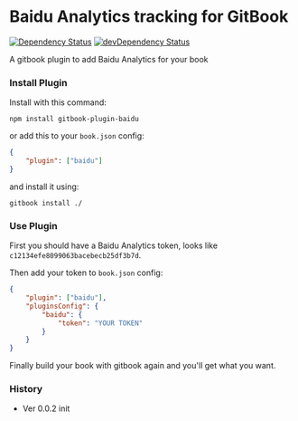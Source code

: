 # Baidu Analytics tracking for GitBook

[![Dependency Status](https://david-dm.org/poppinlp/gitbook-plugin-baidu.svg)](https://david-dm.org/poppinlp/gitbook-plugin-baidu)
[![devDependency Status](https://david-dm.org/poppinlp/gitbook-plugin-baidu/dev-status.svg)](https://david-dm.org/poppinlp/gitbook-plugin-baidu#info=devDependencies)

A gitbook plugin to add Baidu Analytics for your book

### Install Plugin

Install with this command:

```shell
npm install gitbook-plugin-baidu
```

or add this to your `book.json` config:

```json
{
    "plugin": ["baidu"]
}
```

and install it using:

```shell
gitbook install ./
```

### Use Plugin

First you should have a Baidu Analytics token, looks like `c12134efe8099063bacebecb25df3b7d`.

Then add your token to `book.json` config:

```json
{
    "plugin": ["baidu"],
    "pluginsConfig": {
        "baidu": {
            "token": "YOUR TOKEN"
        }
    }
}
```

Finally build your book with gitbook again and you'll get what you want.

### History

- Ver 0.0.2 init
